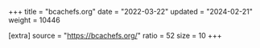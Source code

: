 +++
title = "bcachefs.org"
date = "2022-03-22"
updated = "2024-02-21"
weight = 10446

[extra]
source = "https://bcachefs.org/"
ratio = 52
size = 10
+++
